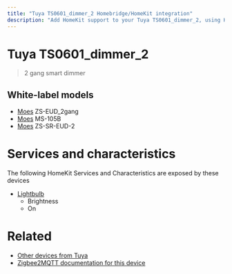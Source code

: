 ```yaml
---
title: "Tuya TS0601_dimmer_2 Homebridge/HomeKit integration"
description: "Add HomeKit support to your Tuya TS0601_dimmer_2, using Homebridge, Zigbee2MQTT and homebridge-z2m."
---
```

<!---
This file has been GENERATED using src/docgen/docgen.ts
DO NOT EDIT THIS FILE MANUALLY!
-->
# Tuya TS0601_dimmer_2
> 2 gang smart dimmer


## White-label models
* [Moes](../index.md#moes) ZS-EUD_2gang
* [Moes](../index.md#moes) MS-105B
* [Moes](../index.md#moes) ZS-SR-EUD-2

# Services and characteristics
The following HomeKit Services and Characteristics are exposed by
these devices

* [Lightbulb](../../light.md)
  * Brightness
  * On


# Related
* [Other devices from Tuya](../index.md#tuya)
* [Zigbee2MQTT documentation for this device](https://www.zigbee2mqtt.io/devices/TS0601_dimmer_2.html)